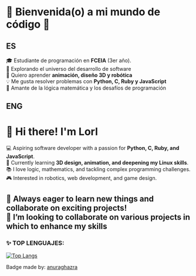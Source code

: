 # 👾 Bienvenida(o) a mi mundo de código 🌌  

## ES

🎓 Estudiante de programación en **FCEIA** (3er año).  
🚀 Explorando el universo del desarrollo de software  
🎨 Quiero aprender **animación, diseño 3D y robótica**  
💡 Me gusta resolver problemas con **Python, C, Ruby y JavaScript**  
📖 Amante de la lógica matemática y los desafíos de programación  

## ENG

# 👋 Hi there! I'm Lorl

💻 Aspiring software developer with a passion for **Python, C, Ruby, and JavaScript**.  
🌱 Currently learning **3D design, animation, and deepening my Linux skills**.  
📚 I love logic, mathematics, and tackling complex programming challenges.  
🎮 Interested in robotics, web development, and game design.  

🚀 Always eager to learn new things and collaborate on exciting projects!  
💞️ I’m looking to collaborate on various projects in which to enhance my skills
---
### ✨ TOP LENGUAJES:

[![Top Langs](https://github-readme-stats.vercel.app/api/top-langs/?username=Lorl27&langs_count=20&layout=compact&size_weight=0&count_weight=1 )](https://github.com/Lorl27/github-readme-stats)

Badge made by: [anuraghazra](https://github.com/anuraghazra/github-readme-stats?tab=readme-ov-file)

<!--![Static Badge](https://img.shields.io/badge/replit-x?style=for-the-badge&logo=zoho&logoColor=%23E42527&color=%23E42527&link=https%3A%2F%2Fwww.linkedin.com%2Fadvice%2F0%2Fyouve-received-feedback-your-coding-style-how-do-you-9gmje%3Ftrk%3Dseek%26lipi%3Durn%253Ali%253Apage%253Ad_flagship3_notifications%253BUu9zugFkRdm3OIamslXCOQ%253D%253D)-->

